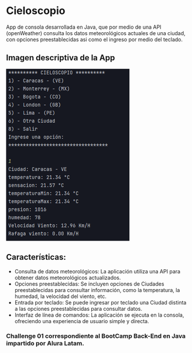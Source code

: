 # Cieloscopio

App de consola desarrollada en Java, que por medio de una API (openWeather) consulta los datos meteorológicos actuales de una ciudad, con opciones preestablecidas asi como el ingreso por medio del teclado.

## Imagen descriptiva de la App
![img_1.png](img_1.png)

## Características:

* Consulta de datos meteorológicos: La aplicación utiliza una API para obtener datos meteorológicos actualizados.
* Opciones preestablecidas: Se incluyen opciones de Ciudades preestablecidas para consultar información, como la temperatura, la humedad, la velocidad del viento, etc.
* Entrada por teclado: Se puede ingresar por teclado una Ciudad distinta a las opciones preestablecidas para consultar datos.
* Interfaz de línea de comandos: La aplicación se ejecuta en la consola, ofreciendo una experiencia de usuario simple y directa.

### Challenge 01 correspondiente al BootCamp Back-End en Java impartido por Alura Latam.  




